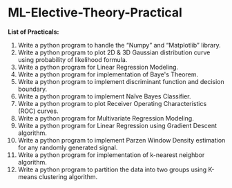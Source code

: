 # ML-Elective-Theory-Practical

**List of Practicals:**
 1) Write a python program to handle the “Numpy” and “Matplotlib” library.
 2) Write a python program to plot 2D & 3D Gaussian distribution curve using probability of     likelihood formula.
 3) Write a python program for Linear Regression Modeling.
 4) Write a python program for implementation of Baye's Theorem.
 5) Write a python program to implement discriminant function and decision boundary.
 6) Write a python program to implement Naïve Bayes Classifier.
 7) Write a python program to plot Receiver Operating Characteristics (ROC) curves.
 8) Write a python program for Multivariate Regression Modeling.
 9) Write a python program for Linear Regression using Gradient Descent algorithm.
10) Write a python program to implement Parzen Window Density estimation for any randomly generated signal.
11) Write a python program for implementation of k-nearest neighbor algorithm.
12) Write a python program to partition the data into two groups using K-means clustering algorithm.
